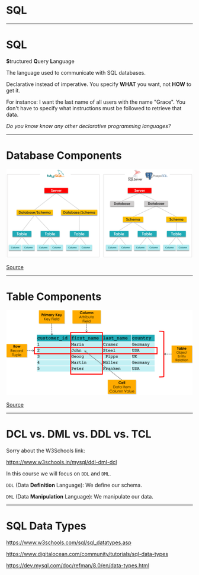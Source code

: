 <div class="title-card">
    <h1>SQL</h1>
</div>

---

# SQL

**S**tructured **Q**uery **L**anguage

The language used to communicate with SQL databases.

Declarative instead of imperative. You specify **WHAT** you want, not **HOW** to get it.

For instance: I want the last name of all users with the name "Grace". You don't have to specify what instructions must be followed to retrieve that data.

*Do you know know any other declarative programming languages?*

---

# Database Components

<img src="./assets/sql_database_anatomy.png" alt="sql database components">

[Source](https://www.datawithbaraa.com/sql-introduction/sql-database-concept/)

---

# Table Components

<img src="./assets/sql_table_anatomy.png" alt="sql table components">

[Source](https://www.datawithbaraa.com/sql-introduction/sql-tables/)

---

# DCL vs. DML vs. DDL vs. TCL

Sorry about the W3Schools link:

https://www.w3schools.in/mysql/ddl-dml-dcl

In this course we will focus on `DDL` and `DML`.

`DDL` (Data **Definition** Language): We define our schema.

`DML` (Data **Manipulation** Language): We manipulate our data.

---


# SQL Data Types

https://www.w3schools.com/sql/sql_datatypes.asp

https://www.digitalocean.com/community/tutorials/sql-data-types

https://dev.mysql.com/doc/refman/8.0/en/data-types.html


